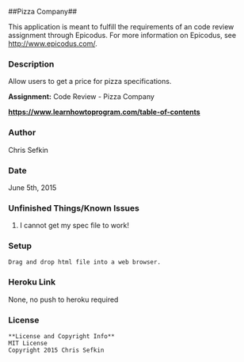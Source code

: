 ##Pizza Company##

This application is meant to fulfill the requirements of an code review assignment through Epicodus. For more information on Epicodus, see <http://www.epicodus.com/>.

### Description ###

Allow users to get a price for pizza specifications.

**Assignment:** Code Review - Pizza Company

**<https://www.learnhowtoprogram.com/table-of-contents>**

### Author ###

Chris Sefkin

### Date ###

June 5th, 2015

### Unfinished Things/Known Issues ###
1.  I cannot get my spec file to work!

### Setup ###
```
Drag and drop html file into a web browser.

```

### Heroku Link ###

None, no push to heroku required

### License ###
```
**License and Copyright Info**
MIT License
Copyright 2015 Chris Sefkin
```
